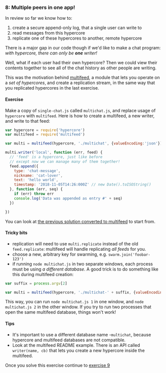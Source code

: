 ### 8: Multiple peers in one app!

In review so far we know how to:

1. create a secure append-only log, that a single user can write to
2. read messages from this hypercore
3. replicate one of these hypercores to another, remote hypercore

There is a major gap in our code though if we'd like to make a chat program: *with hypercore, there can only be **one** writer!*

Well, what if each user had their own hypercore? Then we could view their contents together to see all of the chat history as other people are writing.

This was the motivation behind [multifeed](https://github.com/noffle/multifeed), a module that lets you operate on a *set of hypercores*, and create a replication stream, in the same way that you replicated hypercores in the last exercise.

#### Exercise

Make a copy of `single-chat.js` called `multichat.js`, and replace usage of `hypercore` with `multifeed`. Here is how to create a multifeed, a new writer, and write to that feed:

```js
var hypercore = require('hypercore')
var multifeed = require('multifeed')

var multi = multifeed(hypercore, './multichat', {valueEncoding:'json'})

multi.writer('local', function (err, feed) {
  // 'feed' is a hypercore, just like before
  // except now we can manage many of them together!
  feed.append({ 
    type: 'chat-message',
    nickname: 'cat-lover',
    text: 'hello world', 
    timestamp: '2018-11-05T14:26:000Z' // new Date().toISOString()
  }, function (err, seq) {
    if (err) throw err
    console.log('Data was appended as entry #' + seq)
  })

})
```

You can look at [the previous solution converted to multifeed](https://github.com/noffle/kappa-arch-workshop/blob/master/solutions/08/multichat.js) to start from.

#### Tricky bits

- replication will need to use `multi.replicate` instead of the old `feed.replicate`: multifeed will handle replicating *all feeds* for you.
- choose a new, arbitrary key for swarming, e.g. `swarm.join('foobar-123')`
- if running `node multichat.js` in two separate windows, each process must be using *a different database*. A good trick is to do something like this during multifeed creation:

```js
var suffix = process.argv[2]

var multi = multifeed(hypercore, './multichat-' + suffix, {valueEncoding:'json'})
```

This way, you can run `node multichat.js 1` in one window, and `node multichat.js 2` in the other window. If you try to run two processes that open the same multifeed database, things won't work!

#### Tips

- It's important to use a different database name -`multichat`, because hypercore and multifeed databases are not compatible.
- Look at the multifeed README example. There is an API called `writer(name, cb)` that lets you create a new hypercore inside the multifeed.

Once you solve this exercise continue to [exercise 9](09.html)
